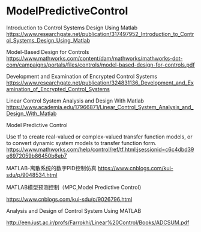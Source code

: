 # ModelPredictiveControl

Introduction to Control Systems Design Using Matlab
https://www.researchgate.net/publication/317497952_Introduction_to_Control_Systems_Design_Using_Matlab

Model-Based Design for Controls
https://www.mathworks.com/content/dam/mathworks/mathworks-dot-com/campaigns/portals/files/controls/model-based-design-for-controls.pdf

Development and Examination of Encrypted Control Systems                             https://www.researchgate.net/publication/324831136_Development_and_Examination_of_Encrypted_Control_Systems

Linear Control System Analysis and Design With Matlab
https://www.academia.edu/17966871/Linear_Control_System_Analysis_and_Design_With_Matlab


Model Predictive Control

Use tf to create real-valued or complex-valued transfer function models, or to convert dynamic system models to transfer function form.
https://www.mathworks.com/help/control/ref/tf.html;jsessionid=c6c4dbd39e6972059b86450b6eb7

MATLAB-离散系统的数字PID控制仿真
https://www.cnblogs.com/kui-sdu/p/9048534.html

MATLAB模型预测控制（MPC,Model Predictive Control）

https://www.cnblogs.com/kui-sdu/p/9026796.html

Analysis and Design of Control System Using MATLAB

http://een.iust.ac.ir/profs/Farrokhi/Linear%20Control/Books/ADCSUM.pdf
